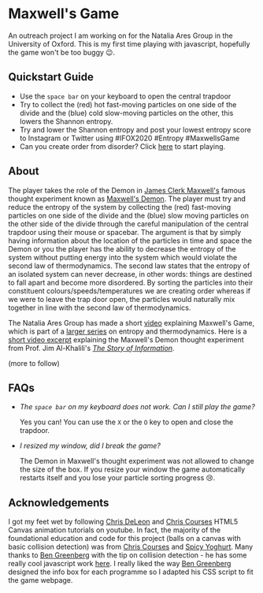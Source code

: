 # Maxwell's Game

An outreach project I am working on for the Natalia Ares Group in the University of Oxford. This is my first time playing with javascript, hopefully the game won't be too buggy :wink:.

## Quickstart Guide

- Use the  `space bar` on your keyboard to open the central trapdoor
- Try to collect the (red) hot fast-moving particles on one side of the divide and the (blue) cold slow-moving particles on the other, this lowers the Shannon entropy. 
- Try and lower the Shannon entropy and post your lowest entropy score to Instagram or Twitter using #IFOX2020 #Entropy #MaxwellsGame
- Can you create order from disorder? Click [here](https://brandonseverin.github.io/maxwellsgame/) to start playing.

## About

The player takes the role of the Demon in [James Clerk Maxwell's](https://en.wikipedia.org/wiki/James_Clerk_Maxwell) famous thought experiment known as [Maxwell's Demon](https://en.wikipedia.org/wiki/Maxwell%27s_demon). The player must try and reduce the entropy of the system by collecting the (red) fast-moving particles on one side of the divide and the (blue) slow moving particles on the other side of the divide through the careful manipulation of the central trapdoor using their mouse or spacebar. The argument is that by simply having information about the location of the particles in time and space the Demon or you the player has the ability to decrease the entropy of the system without putting energy into the system which would violate the second law of thermodynamics. The second law states that the entropy of an isolated system can never decrease, in other words: things are destined to fall apart and become more disordered. By sorting the particles into their constituent colours/speeds/temperatures we are creating order whereas if we were to leave the trap door open, the particles would naturally mix together in line with the second law of thermodynamics. 

The Natalia Ares Group has made a short [video](https://www.youtube.com/watch?v=bIMV4R6J-GU&list=PLGKIxJq5wQ-vGw8SmPQxz4WoYzbQ9mOt_&index=4) explaining Maxwell's Game, which is part of a [larger series](https://www.youtube.com/playlist?list=PLGKIxJq5wQ-vGw8SmPQxz4WoYzbQ9mOt_) on entropy and thermodynamics. 
Here is a [short video excerpt](https://www.youtube.com/watch?v=11QkX4u6RJg) explaining the Maxwell's Demon thought experiment from Prof. Jim Al-Khalili's [*The Story of Information*](https://www.youtube.com/watch?v=qj7HH0PCqIE). 

(more to follow)

## FAQs

- *The `space bar` on my keyboard does not work. Can I still play the game?*

  Yes you can! You can use the `X` or the `O` key to open and close the trapdoor.
  
- *I resized my window, did I break the game?*

  The Demon in Maxwell's thought experiment was not allowed to change the size of the box. If you resize your window the game automatically restarts itself and you lose your particle sorting progress :cry:.

## Acknowledgements 

I got my feet wet by following [Chris DeLeon](https://www.youtube.com/watch?v=KoWqdEACyLI) and [Chris Courses](https://www.youtube.com/watch?v=EO6OkltgudE&list=PLpPnRKq7eNW3We9VdCfx9fprhqXHwTPXL) HTML5 Canvas animation tutorials on youtube. In fact, the majority of the foundational education and code for this project (balls on a canvas with basic collision detection)  was from [Chris Courses](https://www.youtube.com/watch?v=EO6OkltgudE&list=PLpPnRKq7eNW3We9VdCfx9fprhqXHwTPXL) and [Spicy Yoghurt](https://spicyyoghurt.com/tutorials/html5-javascript-game-development/collision-detection-physics). Many thanks to [Ben Greenberg](https://github.com/nebbles/) with the tip on collision detection - he has some really cool javascript work [here](https://github.com/nebbles/js-sandbox). I really liked the way [Ben Greenberg](https://github.com/nebbles/) designed the info box for each programme so I adapted his CSS script to fit the game webpage.



